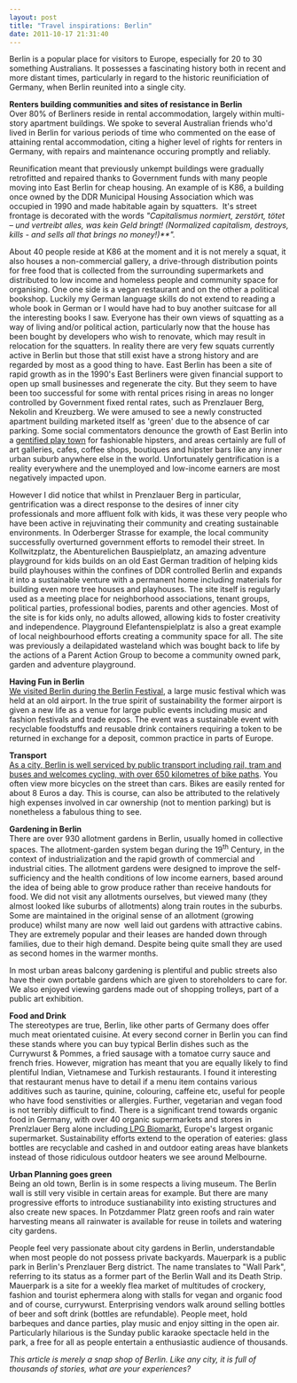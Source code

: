 ```yaml
---
layout: post
title: "Travel inspirations: Berlin"
date: 2011-10-17 21:31:40
---
```


Berlin is a popular place for visitors to Europe, especially for 20 to 30 something Australians. It possesses a fascinating history both in recent and more distant times, particularly in regard to the historic reunificiation of Germany, when Berlin reunited into a single city.

**Renters building communities and sites of resistance in Berlin**  
Over 80% of Berliners reside in rental accommodation, largely within multi-story apartment buildings. We spoke to several Australian friends who'd lived in Berlin for various periods of time who commented on the ease of attaining rental accommodation, citing a higher level of rights for renters in Germany, with repairs and maintenance occuring promptly and reliably.

Reunification meant that previously unkempt buildings were gradually retrofitted and repaired thanks to Government funds with many people moving into East Berlin for cheap housing. An example of is K86, a building once owned by the DDR Municipal Housing Association which was occupied in 1990 and made habitable again by squatters.  It's street frontage is decorated with the words *"Capitalismus normiert, zerstört, tötet – und vertreibt alles, was kein Geld bringt! (Normalized capitalism, destroys, kills - and sells all that brings no money!)**".*

About 40 people reside at K86 at the moment and it is not merely a squat, it also houses a non-commercial gallery, a drive-through distribution points for free food that is collected from the surrounding supermarkets and distributed to low income and homeless people and community space for organising. One one side is a vegan restaurant and on the other a political bookshop. Luckily my German language skills do not extend to reading a whole book in German or I would have had to buy another suitcase for all the interesting books I saw. Everyone has their own views of squatting as a way of living and/or political action, particularly now that the house has been bought by developers who wish to renovate, which may result in relocation for the squatters. In reality there are very few squats currently active in Berlin but those that still exist have a strong history and are regarded by most as a good thing to have. East Berlin has been a site of rapid growth as in the 1990's East Berliners were given financial support to open up small businesses and regenerate the city. But they seem to have been too successful for some with rental prices rising in areas no longer controlled by Government fixed rental rates, such as Prenzlauer Berg, Nekolin and Kreuzberg. We were amused to see a newly constructed apartment building marketed itself as 'green' due to the absence of car parking. Some <a>social commentators</a> denounce the growth of East Berlin into a <a href="http://www.guardian.co.uk/world/2011/jan/16/berlin-gentrification-yuppification-squat" target="_blank">gentified play town</a> for fashionable hipsters, and areas certainly are full of art galleries, cafes, coffee shops, boutiques and hipster bars like any inner urban suburb anywhere else in the world. Unfortunately gentrification is a reality everywhere and the unemployed and low-income earners are most negatively impacted upon.

However I did notice that whilst in Prenzlauer Berg in particular, gentrification was a direct response to the desires of inner city professionals and more affluent folk with kids, it was these very people who have been active in rejuvinating their community and creating sustainable environments. In <a>Oderberger Strasse</a> for example, the local community successfully overturned government efforts to remodel their street. In Kollwitzplatz, the Abenturelichen Bauspielplatz, an amazing adventure playground for kids builds on an old East German tradition of helping kids build playhouses within the confines of DDR controlled Berlin and expands it into a sustainable venture with a permanent home including materials for building even more tree houses and playhouses. The site itself is regularly used as a meeting place for neighborhood associations, tenant groups, political parties, professional bodies, parents and other agencies. Most of the site is for kids only, no adults allowed, allowing kids to foster creativity and independence. <a>Playground Elefantenspielplatz is also a great example of local neighbourhood efforts creating a community space for all. The site was previously a deilapidated wasteland which was bought back to life by the actions of a Parent Action Group to become a community owned park, garden and adventure playground.</a>

**Having Fun in Berlin**  
<a href="http://www.berlinfestival.de/" target="_blank">We visited Berlin during the Berlin Festival</a>, a large music festival which was held at an old airport. In the true spirit of sustainability the former airport is given a new life as a venue for large public events including music and fashion festivals and trade expos. The event was a sustainable event with recyclable foodstuffs and reusable drink containers requiring a token to be returned in exchange for a deposit, common practice in parts of Europe.

**Transport**  
[As a city, Berlin is well serviced by public transport including rail, tram and buses and welcomes cycling, with over 650 kilometres of ][1][bike paths][2]. You often view more bicycles on the street than cars. Bikes are easily rented for about 8 Euros a day. This is course, can also be attributed to the relatively high expenses involved in car ownership (not to mention parking) but is nonetheless a fabulous thing to see.

 [1]: http://www.werkstatt-stadt.de/en/projects/128/
 [2]: http://www.stadtentwicklung.berlin.de/verkehr/mobil/fahrrad/radrouten/index_en.shtml

**Gardening in Berlin**  
There are over 930 allotment gardens in Berlin, usually homed in collective spaces. The allotment-garden system began during the 19<sup>th</sup> Century, in the context of industrialization and the rapid growth of commercial and industrial cities. The allotment gardens were designed to improve the self-sufficiency and the health conditions of low income earners, based around the idea of being able to grow produce rather than receive handouts for food. We did not visit any allotments ourselves, but viewed many (they almost looked like suburbs of allotments) along train routes in the suburbs. Some are maintained in the original sense of an allotment (growing produce) whilst many are now  well laid out gardens with attractive cabins. They are extremely popular and their leases are handed down through families, due to their high demand. Despite being quite small they are used as second homes in the warmer months.

In most urban areas balcony gardening is plentiful and public streets also have their own portable gardens which are given to storeholders to care for. We also enjoyed viewing gardens made out of shopping trolleys, part of a public art exhibition.

**Food and Drink**  
The stereotypes are true, Berlin, like other parts of Germany does offer much meat orientated cuisine. At every second corner in Berlin you can find these stands where you can buy typical Berlin dishes such as the Currywurst & Pommes, a fried sausage with a tomatoe curry sauce and french fries. However, migration has meant that you are equally likely to find plentiful Indian, Vietnamese and Turkish restaurants. I found it interesting that restaurant menus have to detail if a menu item contains various additives such as taurine, quinine, colouring, caffeine etc, useful for people who have food senstivities or allergies. Further, vegetarian and vegan food is not terribly diifficult to find. There is a significant trend towards organic food in Germany, with over 40 organic supermarkets and stores in Prenlzlauer Berg alone including[ ][1][LPG Biomarkt][3], Europe's largest organic supermarket. Sustainability efforts extend to the operation of eateries: glass bottles are recyclable and cashed in and outdoor eating areas have blankets instead of those ridiculous outdoor heaters we see around Melbourne.

 [3]: http://www.lpg-naturkost.de/

**Urban Planning goes green**  
Being an old town, Berlin is in some respects a living museum. The Berlin wall is still very visible in certain areas for example. But there are many progressive efforts to introduce sustianability into existing structures and also create new spaces. In Potzdammer Platz green roofs and rain water harvesting means all rainwater is available for reuse in toilets and watering city gardens.

People feel very passionate about city gardens in Berlin, understandable when most people do not possess private backyards. Mauerpark is a public park in Berlin's Prenzlauer Berg district. The name translates to "Wall Park", referring to its status as a former part of the Berlin Wall and its Death Strip. Mauerpark is a site for a weekly flea market of multitudes of crockery, fashion and tourist ephermera along with stalls for vegan and organic food and of course, currywurst. Enterprising vendors walk around selling bottles of beer and soft drink (bottles are refundable). People meet, hold barbeques and dance parties, play music and enjoy sitting in the open air. Particularly hilarious is the Sunday public karaoke spectacle held in the park, a free for all as people entertain a enthusiastic audience of thousands.

*This article is merely a snap shop of Berlin. Like any city, it is full of thousands of stories, what are your experiences?*